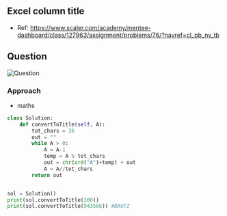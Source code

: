 
## Excel column title
- Ref: https://www.scaler.com/academy/mentee-dashboard/class/127963/assignment/problems/76/?navref=cl_pb_nv_tb

## Question
![Question](http://ankit-portfolio.s3-ap-southeast-1.amazonaws.com/images/datastructures/scaler/039-excel-column-title-question.png)

### Approach
- maths

```py
class Solution:
    def convertToTitle(self, A):
        tot_chars = 26
        out = ""
        while A > 0:
            A = A-1
            temp = A % tot_chars
            out = chr(ord("A")+temp) + out
            A = A//tot_chars
        return out


sol = Solution()
print(sol.convertToTitle(300))
print(sol.convertToTitle(943566)) #BAQTZ
```